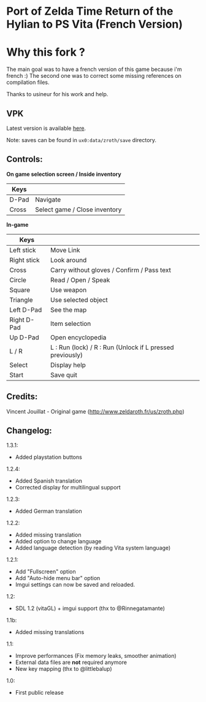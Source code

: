 # Port of Zelda Time Return of the Hylian to PS Vita (French Version)

# Why this fork ?
The main goal was to have a french version of this game because i'm french :)
The second one was to correct some missing references on compilation files.

Thanks to usineur for his work and help.

## VPK
Latest version is available [here](https://github.com/NicolasR/ZeldaROTH-French/releases).

Note: saves can be found in `ux0:data/zroth/save` directory.

## Controls:

**On game selection screen / Inside inventory**

| Keys | &#x202F; |
| --- | --- |
| D-Pad | Navigate |
| Cross | Select game / Close inventory |

**In-game**

| Keys | &#x202F; |
| --- | --- |
| Left stick | Move Link |
| Right stick | Look around |
| Cross | Carry without gloves / Confirm / Pass text |
| Circle | Read / Open / Speak |
| Square | Use weapon |
| Triangle | Use selected object |
| Left D-Pad | See the map |
| Right D-Pad | Item selection |
| Up D-Pad | Open encyclopedia |
| L / R | L : Run (lock) / R : Run (Unlock if L pressed previously) |
| Select | Display help |
| Start | Save quit |


## Credits:

Vincent Jouillat - Original game (http://www.zeldaroth.fr/us/zroth.php)

## Changelog:

1.3.1:
- Added playstation buttons

1.2.4:
- Added Spanish translation
- Corrected display for multilingual support

1.2.3:
- Added German translation

1.2.2:
- Added missing translation
- Added option to change language
- Added language detection (by reading Vita system language)

1.2.1:
- Add "Fullscreen" option
- Add "Auto-hide menu bar" option
- Imgui settings can now be saved and reloaded.

1.2:
- SDL 1.2 (vitaGL) + imgui support (thx to @Rinnegatamante)

1.1b:
- Added missing translations

1.1:
- Improve performances (Fix memory leaks, smoother animation)
- External data files are **not** required anymore
- New key mapping (thx to @littlebalup)

1.0:
- First public release
